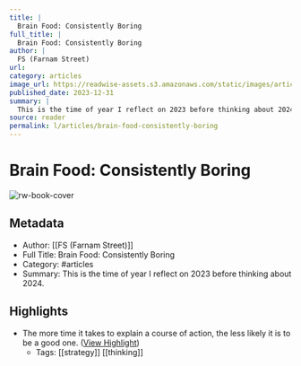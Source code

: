 ```yaml
---
title: |
  Brain Food: Consistently Boring
full_title: |
  Brain Food: Consistently Boring
author: |
  FS (Farnam Street)
url: 
category: articles
image_url: https://readwise-assets.s3.amazonaws.com/static/images/article2.74d541386bbf.png
published_date: 2023-12-31
summary: |
  This is the time of year I reflect on 2023 before thinking about 2024.
source: reader
permalink: l/articles/brain-food-consistently-boring
---
```

# Brain Food: Consistently Boring

![rw-book-cover](https://readwise-assets.s3.amazonaws.com/static/images/article2.74d541386bbf.png)

## Metadata
- Author: [[FS (Farnam Street)]]
- Full Title: Brain Food: Consistently Boring
- Category: #articles
- Summary: This is the time of year I reflect on 2023 before thinking about 2024.

## Highlights
- The more time it takes to explain a course of action, the less likely it is to be a good one. ([View Highlight](https://read.readwise.io/read/01hk5bypmrf92hybnqbhmdb0x3))
    - Tags: [[strategy]] [[thinking]] 


